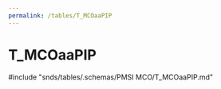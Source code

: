```yaml
---
permalink: /tables/T_MCOaaPIP
---
```

# T\_MCOaaPIP
<!-- SPDX-License-Identifier: MPL-2.0 -->

<!-- ATTENTION : Ne pas supprimer ou modifier la ligne ci-dessous -->
#include "snds/tables/.schemas/PMSI MCO/T_MCOaaPIP.md"
<!-- ATTENTION : Ne pas supprimer ou modifier la ligne ci-dessus -->

